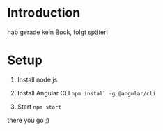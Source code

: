 # Introduction
hab gerade kein Bock, folgt später!
# Setup

1) Install node.js

2) Install Angular CLI
``` npm install -g @angular/cli ```

3) Start
``` npm start ```

there you go ;)
